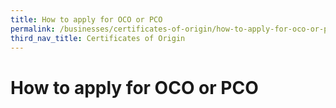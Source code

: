 ```yaml
---
title: How to apply for OCO or PCO
permalink: /businesses/certificates-of-origin/how-to-apply-for-oco-or-pco 
third_nav_title: Certificates of Origin
---
```


# How to apply for OCO or PCO
